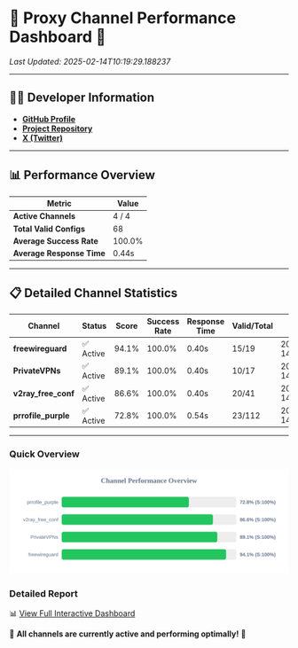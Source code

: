 # 🌟 Proxy Channel Performance Dashboard 🌟

_Last Updated: 2025-02-14T10:19:29.188237_

---

## 👩‍💻 Developer Information

- **[GitHub Profile](https://github.com/4n0nymou3)**  
- **[Project Repository](https://github.com/4n0nymou3/multi-proxy-config-fetcher)**  
- **[X (Twitter)](https://x.com/4n0nymou3)**  

---

## 📊 Performance Overview

| Metric                | Value       |
|-----------------------|-------------|
| **Active Channels**   | 4 / 4       |
| **Total Valid Configs** | 68          |
| **Average Success Rate** | 100.0%      |
| **Average Response Time** | 0.44s       |

---

## 📋 Detailed Channel Statistics

| Channel          | Status     | Score  | Success Rate | Response Time | Valid/Total | Last Success               |
|------------------|------------|--------|--------------|---------------|-------------|----------------------------|
| **freewireguard**  | ✅ Active  | 94.1%  | 100.0% | 0.40s         | 15/19       | 2025-02-14T10:19:29.186515 |
| **PrivateVPNs**  | ✅ Active  | 89.1%  | 100.0% | 0.40s         | 10/17       | 2025-02-14T10:19:28.756093 |
| **v2ray_free_conf**  | ✅ Active  | 86.6%  | 100.0% | 0.40s         | 20/41       | 2025-02-14T10:19:28.318058 |
| **prrofile_purple**  | ✅ Active  | 72.8%  | 100.0% | 0.54s         | 23/112       | 2025-02-14T10:19:27.831899 |

---

### Quick Overview
<div align="center">
  <a href="https://raw.githubusercontent.com/nullluser/NullRepo/refs/heads/main/assets/channel_stats_chart.svg">
    <img src="https://raw.githubusercontent.com/nullluser/NullRepo/refs/heads/main/assets/channel_stats_chart.svg" alt="Source Performance Statistics" width="800">
  </a>
</div>

### Detailed Report
📊 [View Full Interactive Dashboard](https://htmlpreview.github.io/?https://github.com/nullluser/NullRepo/blob/main/assets/performance_report.html)

🎉 **All channels are currently active and performing optimally!** 🎉
